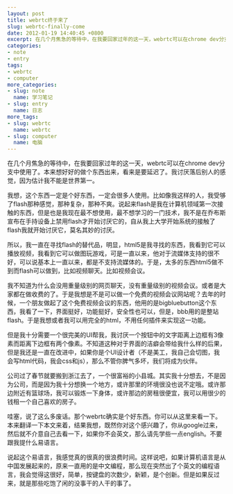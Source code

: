 ```yaml
---
layout: post
title: webrtc终于来了
slug: webrtc-finally-come
date: 2012-01-19 14:40:45 +0800
excerpt: 在几个月焦急的等待中，在我要回家过年的这一天，webrtc可以在chrome dev分支中使用了。本来想好好的做个东西出来，看来是要延迟了。我讨厌落后别人的感觉，因为估计我不能是世界第一。
categories:
- note
- entry
tags:
- webrtc
- computer
more_categories:
- slug: note
  name: 学习笔记
- slug: entry
  name: 日志
more_tags:
- slug: webrtc
  name: webrtc
- slug: computer
  name: 电脑
---
```


在几个月焦急的等待中，在我要回家过年的这一天，webrtc可以在chrome dev分支中使用了。本来想好好的做个东西出来，看来是要延迟了。我讨厌落后别人的感觉，因为估计我不能是世界第一。

我想，这个东西一定是个好东西，一定会很多人使用。比如像我这样的人，我受够了flash那种感觉，那种复杂，那种不爽。说起来flash是我在计算机领域第一次接触的东西，但是也是我现在最不想使用，最不想学习的一门技术，我不是在乔布斯宣布在手持设备上禁用flash才开始讨厌它的，自从我上大学开始系统的接触了flash我就开始讨厌它，莫名其妙的讨厌。

所以，我一直在寻找flash的替代品，明显，html5是我寻找的东西，我看到它可以播放视频，我看到它可以做图玩游戏，可是一直以来，他对于流媒体支持的很不好，可以说基本上一直以来，都是不支持流媒体的。于是，太多的东西html5做不到而flash可以做到，比如视频聊天。比如视频会议。


我不知道为什么会没用重量级别的网页聊天，没有重量级别的视频会议。或者是大家都在做收费的了。于是我想是不是可以做一个免费的视频会议网站呢？去年的时候，一个朋友做起了这个免费视频会议的东西，他用的是bigbluebutton这个东西，我看了一下，界面挺好，功能挺好，安全性也可以，但是，bbb用的是整站flash。于是我想或者我可以用完全的html，不用任何插件来实现这一功能。

但是我十分需要一个很完美的UI帮我，我讨厌一个按钮中的文字距离上边框有3像素而距离下边框有两个像素。不知道这种对于界面的洁癖会带给我什么样的后果，但是我还是一直在改进中，如果你是个UI设计者（不是美工，我自己会切图，我会写html代码，我会css和js），那么不管你脾气多坏，我们将成为伙伴。

公司过了春节就要搬到浙江去了，一个很富裕的小县城。其实我十分想去，不是因为公司，而是因为我十分想换一个地方，或许那里的环境很没也说不定哦。或许那边附近有篮球场，我可以锻炼一下身体，或许那边的房租很便宜，我可以用很少的钱租一个自己喜欢的房子。

哇塞，说了这么多废话。那个webrtc确实是个好东西。你可以从这里来看一下。本来翻译一下本文来着，结果我想，既然你对这个感兴趣了，你从google过来，然后就不介意自己去看一下，如果你不会英文，那么请先学些一点english。不要跟我提什么易语言。

说起这个易语言，我感觉真的很真的很浪费时间。这样说吧，如果计算机语言是从中国发展起来的，原来一直用的是中文编程，那么现在突然出了个英文的编程语言，我会觉得这很好，简单，按键盘的次数少，新颖，是个创新。但是如果反过来，就是那些吃饱了闲的没事干的人干的事了。
